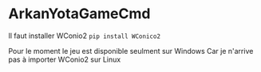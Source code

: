 # ArkanYotaGameCmd
Il faut installer WConio2  ```pip install WConico2```

Pour le moment le jeu est disponible seulment sur Windows Car je n'arrive pas à importer WConio2 sur Linux


